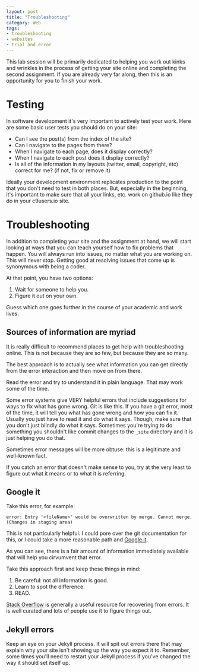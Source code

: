 ```yaml
---
layout: post
title: "Troubleshooting"
category: Web
tags: 
- troubleshooting
- websites
- trial and error
---
```


This lab session will be primarily dedicated to helping you work out kinks and wrinkles in the process of getting your site online and completing the second assignment. 
If you are already very far along, then this is an opportunity for you to finish your work. 
<excerpt/>

# Testing

In software development it's very important to actively test your work.  Here are some basic user tests you should do on your site:

* Can I see the post(s) from the index of the site?
* Can I navigate to the pages from there?
* When I navigate to each page, does it display correctly?
* When I navigate to each post does it display correctly?
* Is all of the information in my layouts (twitter, email, copyright, etc) correct for me? (if not, fix or remove it)

Ideally your development environment replicates production to the point that you don't need to test in both places.  But, especially in the beginning, it's important to make sure that all your links, etc. work on github.io like they do in your c9users.io site.

# Troubleshooting

In addition to completing your site and the assignment at hand, we will start looking at ways that you can teach yourself how to fix problems that happen. 
You will always run into issues, no matter what you are working on. 
This will never stop. Getting good at resolving issues that come up is synonymous with being a coder.

At that point, you have two options: 

1. Wait for someone to help you. 
2. Figure it out on your own. 

Guess which one goes further in the course of your academic and work lives.

## Sources of information are myriad

It is really difficult to recommend places to get help with troubleshooting online. 
This is not because they are so few, but because they are so many. 

The best approach is to actually see what information you can get directly from the error interaction and then move on from there. 

Read the error and try to understand it in plain language. 
That may work some of the time. 

Some error systems give VERY helpful errors that include suggestions for ways to fix what has gone wrong. 
Git is like this.
If you have a git error, most of the time, it will tell you what has gone wrong and how you can fix it. 
Usually you just have to read it and do what it says. Though, make sure that you don't just blindly do what 
it says.  Sometimes you're trying to do something you shouldn't like commit changes to the `_site` directory and it is just helping you do that.

Sometimes error messages will be more obtuse: this is a legitimate and well-known fact. 

If you catch an error that doesn't make sense to you, try at the very least to figure out what it means or to what it is referring. 

## Google it

Take this error, for example:

```
error: Entry '<fileName>' would be overwritten by merge. Cannot merge. (Changes in staging area)
```

This is not particularly helpful. 
I could pore over the git documentation for this, or I could take a more reasonable path and [Google it](http://lmgtfy.com/?q=error%3A+Entry+%27%3CfileName%3E%27+would+be+overwritten+by+merge.+Cannot+merge.+(Changes+in+staging+area)). 

As you can see, there is a fair amount of information immediately available that will help you cirvumvent that error. 

Take this approach first and keep these things in mind:

1. Be careful: not all information is good. 
2. Learn to spot the difference. 
3. READ.

[Stack Overflow](http://stackoverflow.org) is generally a useful resource for recovering from errors. 
It is well curated and lots of people use it to figure things out. 


## Jekyll errors

Keep an eye on your Jekyll process.  It will spit out errors there that may explain why your site isn't showing up the way you expect it to.  Remember, some times you'll need to restart your Jekyll process if you've changed the way it should set itself up.